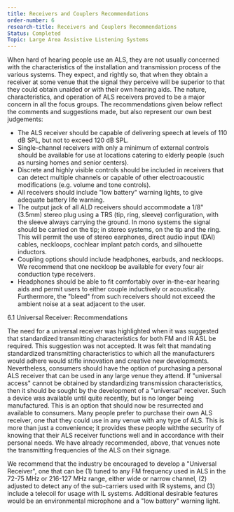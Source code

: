 ```yaml
---
title: Receivers and Couplers Recommendations
order-number: 6
research-title: Receivers and Couplers Recommendations
Status: Completed
Topic: Large Area Assistive Listening Systems
---
```


When hard of hearing people use an ALS, they are not usually concerned with the characteristics of the installation and transmission process of the various systems. They expect, and rightly so, that when they obtain a receiver at some venue that the signal they perceive will be superior to that they could obtain unaided or with their own hearing aids. The nature, characteristics, and operation of ALS receivers proved to be a major concern in all the focus groups. The recommendations given below reflect the comments and suggestions made, but also represent our own best judgements:

-   The ALS receiver should be capable of delivering speech at levels of 110 dB SPL, but not to exceed 120 dB SPL.
-   Single-channel receivers with only a minimum of external controls should be available for use at locations catering to elderly people (such as nursing homes and senior centers).
-   Discrete and highly visible controls should be included in receivers that can detect multiple channels or capable of other electroacoustic modifications (e.g. volume and tone controls).
-   All receivers should include "low battery" warning lights, to give adequate battery life warning.
-   The output jack of all ALD receivers should accommodate a 1/8" (3.5mm) stereo plug using a TRS (tip, ring, sleeve) configuration, with the sleeve always carrying the ground. In mono systems the signal should be carried on the tip; in stereo systems, on the tip and the ring. This will permit the use of stereo earphones, direct audio input (DAI) cables, neckloops, cochlear implant patch cords, and silhouette inductors.
-   Coupling options should include headphones, earbuds, and neckloops. We recommend that one neckloop be available for every four air conduction type receivers.
-   Headphones should be able to fit comfortably over in-the-ear hearing aids and permit users to either couple inductively or acoustically. Furthermore, the "bleed" from such receivers should not exceed the ambient noise at a seat adjacent to the user.

6.1 Universal Receiver: Recommendations

The need for a universal receiver was highlighted when it was suggested that standardized transmitting characteristics for both FM and IR ASL be required. This suggestion was not accepted. It was felt that mandating standardized transmitting characteristics to which all the manufacturers would adhere would stifle innovation and creative new developments. Nevertheless, consumers should have the option of purchasing a personal ALS receiver that can be used in any large venue they attend. If "universal access" cannot be obtained by standardizing transmission characteristics, then it should be sought by the development of a "universal" receiver. Such a device was available until quite recently, but is no longer being manufactured. This is an option that should now be resurrected and available to consumers. Many people prefer to purchase their own ALS receiver, one that they could use in any venue with any type of ALS. This is more than just a convenience; it provides these people withthe security of knowing that their ALS receiver functions well and in accordance with their personal needs. We have already recommended, above, that venues note the transmitting frequencies of the ALS on their signage.

We recommend that the industry be encouraged to develop a "Universal Receiver", one that can be (1) tuned to any FM frequency used in ALS in the 72-75 MHz or 216-127 MHz range, either wide or narrow channel, (2) adjusted to detect any of the sub-carriers used with IR systems, and (3) include a telecoil for usage with IL systems. Additional desirable features would be an environmental microphone and a "low battery" warning light.
